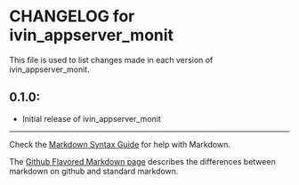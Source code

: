 # CHANGELOG for ivin_appserver_monit

This file is used to list changes made in each version of ivin_appserver_monit.

## 0.1.0:

* Initial release of ivin_appserver_monit

- - -
Check the [Markdown Syntax Guide](http://daringfireball.net/projects/markdown/syntax) for help with Markdown.

The [Github Flavored Markdown page](http://github.github.com/github-flavored-markdown/) describes the differences between markdown on github and standard markdown.
